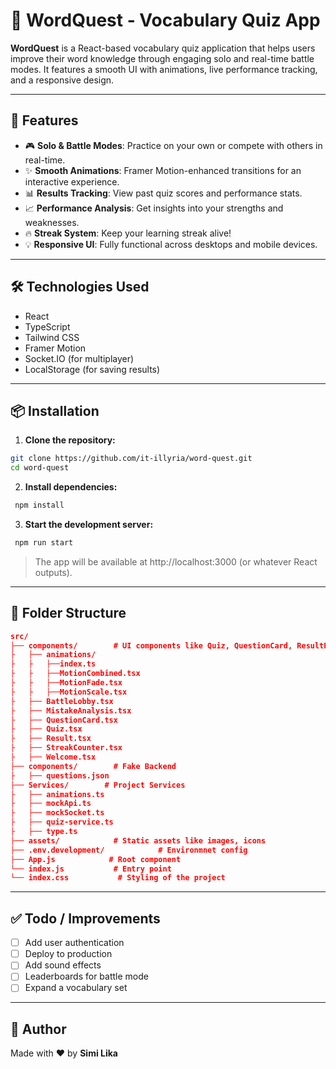 # 🧠 WordQuest - Vocabulary Quiz App

**WordQuest** is a React-based vocabulary quiz application that helps users improve their word knowledge through engaging solo and real-time battle modes. It features a smooth UI with animations, live performance tracking, and a responsive design.

---

## 🚀 Features

- 🎮 **Solo & Battle Modes**: Practice on your own or compete with others in real-time.
- ✨ **Smooth Animations**: Framer Motion-enhanced transitions for an interactive experience.
- 📊 **Results Tracking**: View past quiz scores and performance stats.
- 📈 **Performance Analysis**: Get insights into your strengths and weaknesses.
- 🔥 **Streak System**: Keep your learning streak alive!
- 💡 **Responsive UI**: Fully functional across desktops and mobile devices.

---

## 🛠️ Technologies Used

- React
- TypeScript
- Tailwind CSS
- Framer Motion
- Socket.IO (for multiplayer)
- LocalStorage (for saving results)

---

## 📦 Installation

1. **Clone the repository:**

```bash
git clone https://github.com/it-illyria/word-quest.git
cd word-quest
```

2. **Install dependencies:**
``` bash
 npm install
```

3. **Start the development server:**
```bash
 npm run start
```
>The app will be available at http://localhost:3000 (or whatever React outputs).
---
## 🔧 Folder Structure

```json
src/
├── components/        # UI components like Quiz, QuestionCard, ResultPanel
├   ├── animations/
├   ├   ├──index.ts
├   ├   ├──MotionCombined.tsx
├   ├   ├──MotionFade.tsx
├   ├   ├──MotionScale.tsx
├   ├── BattleLobby.tsx
├   ├── MistakeAnalysis.tsx
├   ├── QuestionCard.tsx
├   ├── Quiz.tsx
├   ├── Result.tsx
├   ├── StreakCounter.tsx
├   ├── Welcome.tsx
├── components/        # Fake Backend
├   ├── questions.json
├── Services/        # Project Services
├   ├── animations.ts
├   ├── mockApi.ts
├   ├── mockSocket.ts
├   ├── quiz-service.ts
├   ├── type.ts
├── assets/            # Static assets like images, icons
├── .env.development/            # Environmnet config
├── App.js            # Root component
└── index.js           # Entry point
└── index.css           # Styling of the project
```
---
## ✅ Todo / Improvements
- [ ] Add user authentication
- [ ] Deploy to production
- [ ] Add sound effects
- [ ] Leaderboards for battle mode
- [ ] Expand a vocabulary set

---
## 👤 Author

Made with ❤️ by **Simi Lika**